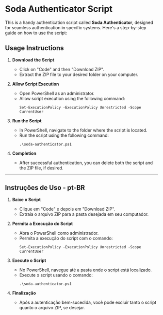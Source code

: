 # Soda Authenticator Script

This is a handy authentication script called **Soda Authenticator**, designed for seamless authentication in specific systems. Here's a step-by-step guide on how to use the script:

## Usage Instructions

1. **Download the Script**
   - Click on "Code" and then "Download ZIP".
   - Extract the ZIP file to your desired folder on your computer.

2. **Allow Script Execution**
   - Open PowerShell as an administrator.
   - Allow script execution using the following command:
     ```shell
     Set-ExecutionPolicy -ExecutionPolicy Unrestricted -Scope CurrentUser
     ```

3. **Run the Script**
   - In PowerShell, navigate to the folder where the script is located.
   - Run the script using the following command:
     ```shell
     .\soda-authenticator.ps1
     ```

4. **Completion**
   - After successful authentication, you can delete both the script and the ZIP file, if desired.

---

## Instruções de Uso - pt-BR

1. **Baixe o Script**
   - Clique em "Code" e depois em "Download ZIP".
   - Extraia o arquivo ZIP para a pasta desejada em seu computador.

2. **Permita a Execução do Script**
   - Abra o PowerShell como administrador.
   - Permita a execução do script com o comando:
     ```shell
     Set-ExecutionPolicy -ExecutionPolicy Unrestricted -Scope CurrentUser
     ```

3. **Execute o Script**
   - No PowerShell, navegue até a pasta onde o script está localizado.
   - Execute o script usando o comando:
     ```shell
     .\soda-authenticator.ps1
     ```

4. **Finalização**
   - Após a autenticação bem-sucedida, você pode excluir tanto o script quanto o arquivo ZIP, se desejar.

